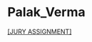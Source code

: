 # Palak_Verma

[[JURY ASSIGNMENT]](https://nift-web-design-delhi.github.io/Palak_Verma/Assignment_3/)

